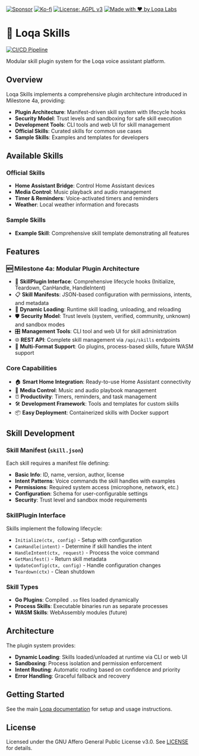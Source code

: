 [![Sponsor](https://img.shields.io/badge/Sponsor-Loqa-ff69b4?logo=githubsponsors&style=for-the-badge)](https://github.com/sponsors/annabarnes1138)
[![Ko-fi](https://img.shields.io/badge/Buy%20me%20a%20coffee-Ko--fi-FF5E5B?logo=ko-fi&logoColor=white&style=for-the-badge)](https://ko-fi.com/annabarnes)
[![License: AGPL v3](https://img.shields.io/badge/License-AGPL--3.0-blue?style=for-the-badge)](LICENSE)
[![Made with ❤️ by Loqa Labs](https://img.shields.io/badge/Made%20with%20%E2%9D%A4%EF%B8%8F-by%20LoqaLabs-ffb6c1?style=for-the-badge)](https://loqalabs.com)

# 🧩 Loqa Skills

[![CI/CD Pipeline](https://github.com/loqalabs/loqa-skills/actions/workflows/ci.yml/badge.svg)](https://github.com/loqalabs/loqa-skills/actions/workflows/ci.yml)

Modular skill plugin system for the Loqa voice assistant platform.

## Overview

Loqa Skills implements a comprehensive plugin architecture introduced in Milestone 4a, providing:
- **Plugin Architecture**: Manifest-driven skill system with lifecycle hooks
- **Security Model**: Trust levels and sandboxing for safe skill execution  
- **Development Tools**: CLI tools and web UI for skill management
- **Official Skills**: Curated skills for common use cases
- **Sample Skills**: Examples and templates for developers

## Available Skills

### Official Skills
- **Home Assistant Bridge**: Control Home Assistant devices
- **Media Control**: Music playback and audio management
- **Timer & Reminders**: Voice-activated timers and reminders
- **Weather**: Local weather information and forecasts

### Sample Skills
- **Example Skill**: Comprehensive skill template demonstrating all features

## Features

### 🆕 Milestone 4a: Modular Plugin Architecture

- 🧩 **SkillPlugin Interface**: Comprehensive lifecycle hooks (Initialize, Teardown, CanHandle, HandleIntent)
- 📋 **Skill Manifests**: JSON-based configuration with permissions, intents, and metadata
- 🔄 **Dynamic Loading**: Runtime skill loading, unloading, and reloading
- 🛡️ **Security Model**: Trust levels (system, verified, community, unknown) and sandbox modes
- 🎛️ **Management Tools**: CLI tool and web UI for skill administration
- 🌐 **REST API**: Complete skill management via `/api/skills` endpoints
- 🔧 **Multi-Format Support**: Go plugins, process-based skills, future WASM support

### Core Capabilities

- 🏠 **Smart Home Integration**: Ready-to-use Home Assistant connectivity
- 🎵 **Media Control**: Music and audio playbook management
- ⏰ **Productivity**: Timers, reminders, and task management
- 🛠️ **Development Framework**: Tools and templates for custom skills
- 📦 **Easy Deployment**: Containerized skills with Docker support

## Skill Development

### Skill Manifest (`skill.json`)

Each skill requires a manifest file defining:
- **Basic Info**: ID, name, version, author, license
- **Intent Patterns**: Voice commands the skill handles with examples
- **Permissions**: Required system access (microphone, network, etc.)
- **Configuration**: Schema for user-configurable settings
- **Security**: Trust level and sandbox mode requirements

### SkillPlugin Interface

Skills implement the following lifecycle:
- `Initialize(ctx, config)` - Setup with configuration
- `CanHandle(intent)` - Determine if skill handles the intent
- `HandleIntent(ctx, request)` - Process the voice command
- `GetManifest()` - Return skill metadata
- `UpdateConfig(ctx, config)` - Handle configuration changes
- `Teardown(ctx)` - Clean shutdown

### Skill Types

- **Go Plugins**: Compiled `.so` files loaded dynamically
- **Process Skills**: Executable binaries run as separate processes
- **WASM Skills**: WebAssembly modules (future)

## Architecture

The plugin system provides:
- **Dynamic Loading**: Skills loaded/unloaded at runtime via CLI or web UI
- **Sandboxing**: Process isolation and permission enforcement
- **Intent Routing**: Automatic routing based on confidence and priority
- **Error Handling**: Graceful fallback and recovery

## Getting Started

See the main [Loqa documentation](https://github.com/loqalabs/loqa) for setup and usage instructions.

## License

Licensed under the GNU Affero General Public License v3.0. See [LICENSE](LICENSE) for details. 
